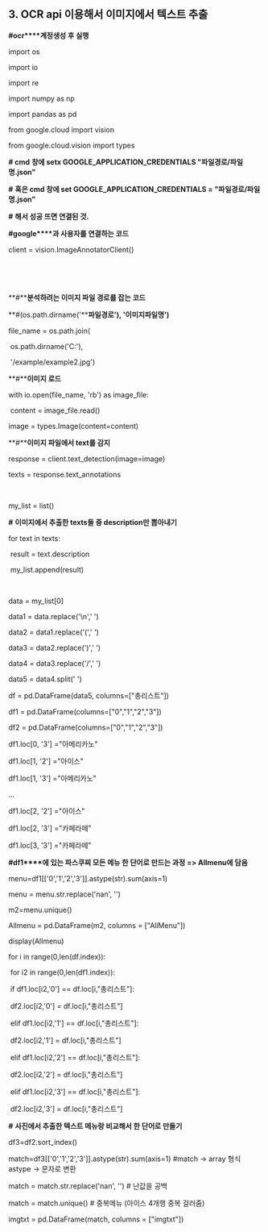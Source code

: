 ## 3. OCR api 이용해서 이미지에서 텍스트 추출

**#ocr****계정생성 후 실행**

 

 

import os

import io

import re

import numpy as np

import pandas as pd

from google.cloud import  vision

from google.cloud.vision  import types

 

 

**# cmd** **창에 setx  GOOGLE_APPLICATION_CREDENTIALS "파일경로/파일명.json"**

**#** **혹은 cmd 창에 set GOOGLE_APPLICATION_CREDENTIALS = "파일경로/파일명.json"**

**#** **해서 성공 뜨면 연결된 것.**

 

 

**#google****과 사용자를 연결하는 코드**

client =  vision.ImageAnnotatorClient()

​    

​    

**#****분석하려는 이미지 파일 경로를 잡는 코드**

**#(os.path.dirname('****파일경로'),  '이미지파일명')**

file_name = os.path.join(

​        os.path.dirname('C:'), 

​                             '/example/example2.jpg')

 

 

**#****이미지 로드** 

with io.open(file_name,  'rb') as image_file:

​    content = image_file.read()

image =  types.Image(content=content)

 

 

 

**#****이미지 파일에서 text를  감지**

response =  client.text_detection(image=image)

texts =  response.text_annotations

​    

my_list = list()

 

 

**#** **이미지에서 추출한 texts들  중 description만 뽑아내기** 

for text in texts:

​    result = text.description

​    my_list.append(result)

​    

data = my_list[0]

data1 =  data.replace('\n',' ')

data2 =  data1.replace('(',' ')

data3 =  data2.replace(')',' ')

data4 =  data3.replace('/',' ')

data5 = data4.split(' ')

 

df = pd.DataFrame(data5,  columns=["총리스트"])

df1 =  pd.DataFrame(columns=["0","1","2","3"])

df2 =  pd.DataFrame(columns=["0","1","2","3"])

 

df1.loc[0, '3'] ="아메리카노"

df1.loc[1, '2'] ="아이스"

df1.loc[1, '3'] ="아메리카노"

...

df1.loc[2, '2'] ="아이스"

df1.loc[2, '3'] ="카페라떼"

df1.loc[3, '3'] ="카페라떼"

 

 

 

**#df1****에 있는 파스쿠찌 모든 메뉴 한 단어로 만드는 과정 => Allmenu에 담음**

menu=df1[['0','1','2','3']].astype(str).sum(axis=1)

menu =  menu.str.replace('nan', '')

m2=menu.unique()

Allmenu =  pd.DataFrame(m2, columns = ["AllMenu"])

display(Allmenu)

 

for i in  range(0,len(df.index)):

​    for i2 in range(0,len(df1.index)):

​        if df1.loc[i2,'0'] == df.loc[i,"총리스트"]:

​            df2.loc[i2,'0'] = df.loc[i,"총리스트"]

​        elif df1.loc[i2,'1'] ==  df.loc[i,"총리스트"]:

​            df2.loc[i2,'1'] = df.loc[i,"총리스트"]

​        elif df1.loc[i2,'2'] ==  df.loc[i,"총리스트"]:

​            df2.loc[i2,'2'] = df.loc[i,"총리스트"]

​        elif df1.loc[i2,'3'] ==  df.loc[i,"총리스트"]:

​            df2.loc[i2,'3'] = df.loc[i,"총리스트"]

 

 

 

 

**#** **사진에서 추출한 텍스트 메뉴랑 비교해서 한 단어로 만들기**

df3=df2.sort_index()

match=df3[['0','1','2','3']].astype(str).sum(axis=1)  #match -> array 형식 astype -> 문자로 변환 

match =  match.str.replace('nan', '') # 난값을 공백

match = match.unique() # 중복메뉴 (아이스 4개행 중복 걸러줌)

imgtxt =  pd.DataFrame(match, columns = ["imgtxt"])